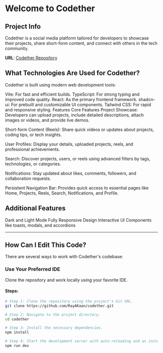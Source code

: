 # Welcome to Codether  

## Project Info  

Codether is a social media platform tailored for developers to showcase their projects, share short-form content, and connect with others in the tech community.  

**URL**: [Codether Repository](https://github.com/RayAKaan/codehub-connect)  

## What Technologies Are Used for Codether?
Codether is built using modern web development tools:

Vite: For fast and efficient builds.
TypeScript: For strong typing and improved code quality.
React: As the primary frontend framework.
shadcn-ui: For prebuilt and customizable UI components.
Tailwind CSS: For rapid and responsive styling.
Features
Core Features
Project Showcase:
Developers can upload projects, include detailed descriptions, attach images or videos, and provide live demos.

Short-form Content (Reels):
Share quick videos or updates about projects, coding tips, or tech insights.

User Profiles:
Display your details, uploaded projects, reels, and professional achievements.

Search:
Discover projects, users, or reels using advanced filters by tags, technologies, or categories.

Notifications:
Stay updated about likes, comments, followers, and collaboration requests.

Persistent Navigation Bar:
Provides quick access to essential pages like Home, Projects, Reels, Search, Notifications, and Profile.

## Additional Features
Dark and Light Mode
Fully Responsive Design
Interactive UI Components like toasts, modals, and accordions

---

## How Can I Edit This Code?  

There are several ways to work with Codether's codebase:  

### **Use Your Preferred IDE**  

Clone the repository and work locally using your favorite IDE.  

#### Steps:  
```sh  
# Step 1: Clone the repository using the project's Git URL.  
git clone https://github.com/RayAKaan/codether.git  

# Step 2: Navigate to the project directory.  
cd codether 

# Step 3: Install the necessary dependencies.  
npm install  

# Step 4: Start the development server with auto-reloading and an instant preview.  
npm run dev  

